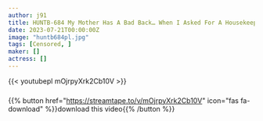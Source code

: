 ```yaml
---
author: j91
title: HUNTB-684 My Mother Has A Bad Back… When I Asked For A Housekeeping Service, A Girl In Uniform Came! Moreover, She Is Naive And Super Devoted! I’m Full Of AV And Erotic Books And I’m Dirty…
date: 2023-07-21T00:00:00Z
image: "huntb684pl.jpg"
tags: [Censored, ]
maker: []
actress: []
---
```



{{< youtubepl mOjrpyXrk2Cb10V >}}
###

{{% button href="https://streamtape.to/v/mOjrpyXrk2Cb10V" icon="fas fa-download" %}}download this video{{% /button %}}
